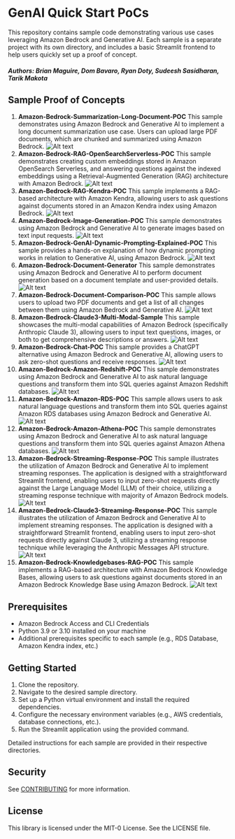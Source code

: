# GenAI Quick Start PoCs

This repository contains sample code demonstrating various use cases leveraging Amazon Bedrock and Generative AI. Each sample is a separate project with its own directory, and includes a basic Streamlit frontend to help users quickly set up a proof of concept.

##### Authors: Brian Maguire, Dom Bavaro, Ryan Doty, Sudeesh Sasidharan, Tarik Makota

## Sample Proof of Concepts

1. **Amazon-Bedrock-Summarization-Long-Document-POC**
   This sample demonstrates using Amazon Bedrock and Generative AI to implement a long document summarization use case. Users can upload large PDF documents, which are chunked and summarized using Amazon Bedrock.
   ![Alt text](amazon-bedrock-summarization-long-document-poc/images/demo.gif)
2. **Amazon-Bedrock-RAG-OpenSearchServerless-POC**
   This sample demonstrates creating custom embeddings stored in Amazon OpenSearch Serverless, and answering questions against the indexed embeddings using a Retrieval-Augmented Generation (RAG) architecture with Amazon Bedrock.
   ![Alt text](amazon-bedrock-rag-opensearch-serverless-poc/images/demo.gif)
3. **Amazon-Bedrock-RAG-Kendra-POC**
   This sample implements a RAG-based architecture with Amazon Kendra, allowing users to ask questions against documents stored in an Amazon Kendra index using Amazon Bedrock.
   ![Alt text](amazon-bedrock-rag-kendra-poc/images/demo.gif)
4. **Amazon-Bedrock-Image-Generation-POC**
   This sample demonstrates using Amazon Bedrock and Generative AI to generate images based on text input requests.
   ![Alt text](amazon-bedrock-image-generation-poc/images/demo.gif)
5. **Amazon-Bedrock-GenAI-Dynamic-Prompting-Explained-POC**
   This sample provides a hands-on explanation of how dynamic prompting works in relation to Generative AI, using Amazon Bedrock.
   ![Alt text](amazon-bedrock-genai-dynamic-prompting-explained-poc/images/demo.gif)
6. **Amazon-Bedrock-Document-Generator**
   This sample demonstrates using Amazon Bedrock and Generative AI to perform document generation based on a document template and user-provided details.
   ![Alt text](amazon-bedrock-document-generator-poc/images/demo.gif)
7. **Amazon-Bedrock-Document-Comparison-POC**
   This sample allows users to upload two PDF documents and get a list of all changes between them using Amazon Bedrock and Generative AI.
   ![Alt text](amazon-bedrock-document-comparison-poc/images/demo.gif)
8. **Amazon-Bedrock-Claude3-Multi-Modal-Sample**
   This sample showcases the multi-modal capabilities of Amazon Bedrock (specifically Anthropic Claude 3), allowing users to input text questions, images, or both to get comprehensive descriptions or answers.
   ![Alt text](amazon-bedrock-claude3-multi-modal-poc/images/demo.gif)
9. **Amazon-Bedrock-Chat-POC**
   This sample provides a ChatGPT alternative using Amazon Bedrock and Generative AI, allowing users to ask zero-shot questions and receive responses.
   ![Alt text](amazon-bedrock-chat-poc/images/demo.gif)
10. **Amazon-Bedrock-Amazon-Redshift-POC**
    This sample demonstrates using Amazon Bedrock and Generative AI to ask natural language questions and transform them into SQL queries against Amazon Redshift databases.
    ![Alt text](amazon-bedrock-amazon-redshift-poc/images/demo.gif)
11. **Amazon-Bedrock-Amazon-RDS-POC**
    This sample allows users to ask natural language questions and transform them into SQL queries against Amazon RDS databases using Amazon Bedrock and Generative AI.
    ![Alt text](amazon-bedrock-amazon-rds-poc/images/demo.gif)
12. **Amazon-Bedrock-Amazon-Athena-POC**
    This sample demonstrates using Amazon Bedrock and Generative AI to ask natural language questions and transform them into SQL queries against Amazon Athena databases.
    ![Alt text](amazon-bedrock-amazon-athena-poc/images/demo.gif)
13. **Amazon-Bedrock-Streaming-Response-POC** 
    This sample illustrates the utilization of Amazon Bedrock and Generative AI to implement streaming responses. The application is designed with a straightforward Streamlit frontend, enabling users to input zero-shot requests directly against the Large Language Model (LLM) of their choice, utilizing a streaming response technique with majority of Amazon Bedrock models.
    ![Alt text](amazon-bedrock-streaming-response-poc/images/demo.gif)
14. **Amazon-Bedrock-Claude3-Streaming-Response-POC** 
    This sample illustrates the utilization of Amazon Bedrock and Generative AI to implement streaming responses. The application is designed with a straightforward Streamlit frontend, enabling users to input zero-shot requests directly against Claude 3, utilizing a streaming response technique while leveraging the Anthropic Messages API structure.
    ![Alt text](amazon-bedrock-claude3-streaming-response-poc/images/demo.gif)
15. **Amazon-Bedrock-Knowledgebases-RAG-POC** 
    This sample implements a RAG-based architecture with Amazon Bedrock Knowledge Bases, allowing users to ask questions against documents stored in an Amazon Bedrock Knowledge Base using Amazon Bedrock.
    ![Alt text](amazon-bedrock-knowledgebases-rag-poc/images/demo.gif)

## Prerequisites

- Amazon Bedrock Access and CLI Credentials
- Python 3.9 or 3.10 installed on your machine
- Additional prerequisites specific to each sample (e.g., RDS Database, Amazon Kendra index, etc.)

## Getting Started

1. Clone the repository.
2. Navigate to the desired sample directory.
3. Set up a Python virtual environment and install the required dependencies.
4. Configure the necessary environment variables (e.g., AWS credentials, database connections, etc.).
5. Run the Streamlit application using the provided command.

Detailed instructions for each sample are provided in their respective directories.

## Security

See [CONTRIBUTING](CONTRIBUTING.md#security-issue-notifications) for more information.

## License

This library is licensed under the MIT-0 License. See the LICENSE file.
